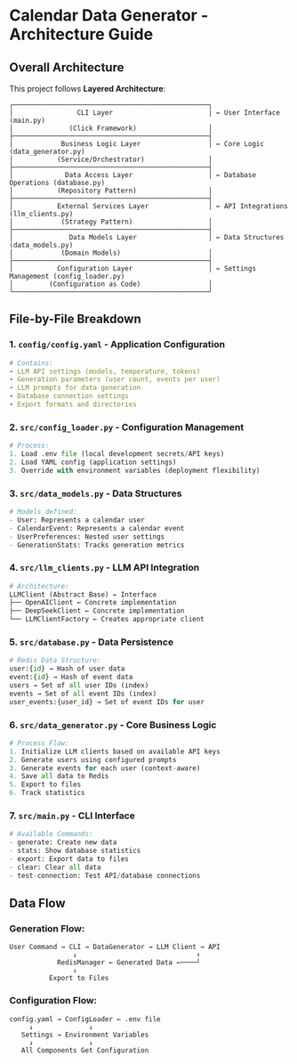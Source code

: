 # Calendar Data Generator - Architecture Guide

## Overall Architecture

This project follows **Layered Architecture**:

```
┌─────────────────────────────────────────────────┐
│                CLI Layer                        │ ← User Interface (main.py)
│              (Click Framework)                  │
├─────────────────────────────────────────────────┤
│            Business Logic Layer                 │ ← Core Logic (data_generator.py)
│           (Service/Orchestrator)                │
├─────────────────────────────────────────────────┤
│             Data Access Layer                   │ ← Database Operations (database.py)
│           (Repository Pattern)                  │
├─────────────────────────────────────────────────┤
│           External Services Layer               │ ← API Integrations (llm_clients.py)
│            (Strategy Pattern)                   │
├─────────────────────────────────────────────────┤
│              Data Models Layer                  │ ← Data Structures (data_models.py)
│            (Domain Models)                      │
├─────────────────────────────────────────────────┤
│           Configuration Layer                   │ ← Settings Management (config_loader.py)
│         (Configuration as Code)                 │
└─────────────────────────────────────────────────┘
```

## File-by-File Breakdown

### 1. `config/config.yaml` - Application Configuration

```yaml
# Contains:
- LLM API settings (models, temperature, tokens)
- Generation parameters (user count, events per user)
- LLM prompts for data generation
- Database connection settings
- Export formats and directories
```


### 2. `src/config_loader.py` - Configuration Management

```python
# Process:
1. Load .env file (local development secrets/API keys)
2. Load YAML config (application settings)  
3. Override with environment variables (deployment flexibility)
```


### 3. `src/data_models.py` - Data Structures

```python
# Models defined:
- User: Represents a calendar user
- CalendarEvent: Represents a calendar event  
- UserPreferences: Nested user settings
- GenerationStats: Tracks generation metrics
```


### 4. `src/llm_clients.py` - LLM API Integration

```python
# Architecture:
LLMClient (Abstract Base) ← Interface
├── OpenAIClient ← Concrete implementation
├── DeepSeekClient ← Concrete implementation
└── LLMClientFactory ← Creates appropriate client
```


### 5. `src/database.py` - Data Persistence

```python
# Redis Data Structure:
user:{id} → Hash of user data
event:{id} → Hash of event data
users → Set of all user IDs (index)
events → Set of all event IDs (index)
user_events:{user_id} → Set of event IDs for user
```


### 6. `src/data_generator.py` - Core Business Logic

```python
# Process Flow:
1. Initialize LLM clients based on available API keys
2. Generate users using configured prompts
3. Generate events for each user (context-aware)
4. Save all data to Redis
5. Export to files
6. Track statistics
```


### 7. `src/main.py` - CLI Interface

```python
# Available Commands:
- generate: Create new data
- stats: Show database statistics
- export: Export data to files
- clear: Clear all data
- test-connection: Test API/database connections
```



##  Data Flow

### Generation Flow:
```
User Command → CLI → DataGenerator → LLM Client → API
                ↓                              ↑
            RedisManager ← Generated Data ←────┘
                ↓
          Export to Files
```

### Configuration Flow:
```
config.yaml → ConfigLoader ← .env file
     ↓              ↓
   Settings → Environment Variables
     ↓              ↓
   All Components Get Configuration
```

